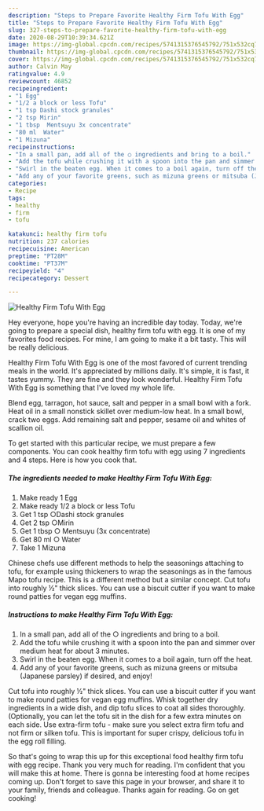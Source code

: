 ```yaml
---
description: "Steps to Prepare Favorite Healthy Firm Tofu With Egg"
title: "Steps to Prepare Favorite Healthy Firm Tofu With Egg"
slug: 327-steps-to-prepare-favorite-healthy-firm-tofu-with-egg
date: 2020-08-29T10:39:34.621Z
image: https://img-global.cpcdn.com/recipes/5741315376545792/751x532cq70/healthy-firm-tofu-with-egg-recipe-main-photo.jpg
thumbnail: https://img-global.cpcdn.com/recipes/5741315376545792/751x532cq70/healthy-firm-tofu-with-egg-recipe-main-photo.jpg
cover: https://img-global.cpcdn.com/recipes/5741315376545792/751x532cq70/healthy-firm-tofu-with-egg-recipe-main-photo.jpg
author: Calvin May
ratingvalue: 4.9
reviewcount: 46852
recipeingredient:
- "1 Egg"
- "1/2 a block or less Tofu"
- "1 tsp Dashi stock granules"
- "2 tsp Mirin"
- "1 tbsp  Mentsuyu 3x concentrate"
- "80 ml  Water"
- "1 Mizuna"
recipeinstructions:
- "In a small pan, add all of the ○ ingredients and bring to a boil."
- "Add the tofu while crushing it with a spoon into the pan and simmer over medium heat for about 3 minutes."
- "Swirl in the beaten egg. When it comes to a boil again, turn off the heat."
- "Add any of your favorite greens, such as mizuna greens or mitsuba (Japanese parsley) if desired, and enjoy!"
categories:
- Recipe
tags:
- healthy
- firm
- tofu

katakunci: healthy firm tofu 
nutrition: 237 calories
recipecuisine: American
preptime: "PT28M"
cooktime: "PT37M"
recipeyield: "4"
recipecategory: Dessert

---
```



![Healthy Firm Tofu With Egg](https://img-global.cpcdn.com/recipes/5741315376545792/751x532cq70/healthy-firm-tofu-with-egg-recipe-main-photo.jpg)

Hey everyone, hope you're having an incredible day today. Today, we're going to prepare a special dish, healthy firm tofu with egg. It is one of my favorites food recipes. For mine, I am going to make it a bit tasty. This will be really delicious.

Healthy Firm Tofu With Egg is one of the most favored of current trending meals in the world. It's appreciated by millions daily. It's simple, it is fast, it tastes yummy. They are fine and they look wonderful. Healthy Firm Tofu With Egg is something that I've loved my whole life.

Blend egg, tarragon, hot sauce, salt and pepper in a small bowl with a fork. Heat oil in a small nonstick skillet over medium-low heat. In a small bowl, crack two eggs. Add remaining salt and pepper, sesame oil and whites of scallion oil.


To get started with this particular recipe, we must prepare a few components. You can cook healthy firm tofu with egg using 7 ingredients and 4 steps. Here is how you cook that.

<!--inarticleads1-->

##### The ingredients needed to make Healthy Firm Tofu With Egg:

1. Make ready 1 Egg
1. Make ready 1/2 a block or less Tofu
1. Get 1 tsp ○Dashi stock granules
1. Get 2 tsp ○Mirin
1. Get 1 tbsp ○ Mentsuyu (3x concentrate)
1. Get 80 ml ○ Water
1. Take 1 Mizuna


Chinese chefs use different methods to help the seasonings attaching to tofu, for example using thickeners to wrap the seasonings as in the famous Mapo tofu recipe. This is a different method but a similar concept. Cut tofu into roughly ½&#34; thick slices. You can use a biscuit cutter if you want to make round patties for vegan egg muffins. 

<!--inarticleads2-->

##### Instructions to make Healthy Firm Tofu With Egg:

1. In a small pan, add all of the ○ ingredients and bring to a boil.
1. Add the tofu while crushing it with a spoon into the pan and simmer over medium heat for about 3 minutes.
1. Swirl in the beaten egg. When it comes to a boil again, turn off the heat.
1. Add any of your favorite greens, such as mizuna greens or mitsuba (Japanese parsley) if desired, and enjoy!


Cut tofu into roughly ½&#34; thick slices. You can use a biscuit cutter if you want to make round patties for vegan egg muffins. Whisk together dry ingredients in a wide dish, and dip tofu slices to coat all sides thoroughly. (Optionally, you can let the tofu sit in the dish for a few extra minutes on each side. Use extra-firm tofu - make sure you select extra firm tofu and not firm or silken tofu. This is important for super crispy, delicious tofu in the egg roll filling. 

So that's going to wrap this up for this exceptional food healthy firm tofu with egg recipe. Thank you very much for reading. I'm confident that you will make this at home. There is gonna be interesting food at home recipes coming up. Don't forget to save this page in your browser, and share it to your family, friends and colleague. Thanks again for reading. Go on get cooking!
